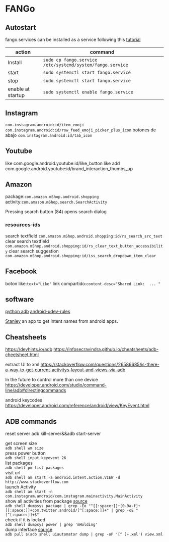 # FANGo

## Autostart
 fango.services can be installed as a service following this [tutorial](https://www.raspberrypi.org/documentation/linux/usage/systemd.md)

|action      | command                                                        |
|------------|---------------------------------------------------------|
|Install     |`sudo cp fango.service /etc/systemd/system/fango.service`| 
|start       |`sudo systemctl start fango.service`                  |
|stop        |`sudo systemctl start fango.service`                  |
|enable at startup| `sudo systemctl enable fango.service`                |

## Instagram

`com.instagram.android:id/item_emoji`
`com.instagram.android:id/row_feed_emoji_picker_plus_icon`
botones de abajo
`com.instagram.android:id/tab_icon`

## Youtube 
like
com.google.android.youtube:id/like_button
like add
com.google.android.youtube:id/brand_interaction_thumbs_up

## Amazon
package:`com.amazon.mShop.android.shopping`
activity:`com.amazon.mShop.search.SearchActivity`

Pressing search button (84) opens search dialog
### resources-ids
search textfield 
`com.amazon.mShop.android.shopping:id/rs_search_src_text`
clear search textfield
`com.amazon.mShop.android.shopping:id/rs_clear_text_button_accessibility`
clear search suggestion
`com.amazon.mShop.android.shopping:id/iss_search_dropdown_item_clear`

## Facebook

boton like:`text="Like"`
link compartido:`content-desc="Shared Link:  ... "`


## software

[python adb](https://github.com/google/python-adb)
[android-udev-rules](https://github.com/M0Rf30/android-udev-rules.git) 

[Stanley](https://f-droid.org/en/packages/fr.xgouchet.packageexplorer/) an app to get Intent names from android apps.

## Cheatsheets

https://devhints.io/adb
https://infosecravindra.github.io/cheatsheets/adb-cheetsheet.html

extract UI to xml
https://stackoverflow.com/questions/26586685/is-there-a-way-to-get-current-activitys-layout-and-views-via-adb

In the future to control more than one device
https://developer.android.com/studio/command-line/adb#directingcommands

android keycodes
https://developer.android.com/reference/android/view/KeyEvent.html

## ADB commands

reset server
adb kill-server&&adb start-server

get screen size  
```adb shell wm size```  
press power button  
```adb shell input keyevent 26```  
list packages  
```adb shell pm list packages```  
visit url  
```adb shell am start -a android.intent.action.VIEW -d http://www.stackoverflow.com```  
launch Activity  
```adb shell am start -n com.instagram.android/com.instagram.mainactivity.MainActivity```  
show all activities from package [source](https://stackoverflow.com/a/51649936/2205297)  
```adb shell dumpsys package | grep -Eo "^[[:space:]]+[0-9a-f]+[[:space:]]+com.twitter.android/[^[:space:]]+" | grep -oE "[^[:space:]]+$"```  
check if it is locked  
```adb shell dumpsys power | grep 'mHolding' ```  
dump interface [source](https://stackoverflow.com/a/39923793/2205297)  
```adb pull $(adb shell uiautomator dump | grep -oP '[^ ]+.xml') view.xml```  
